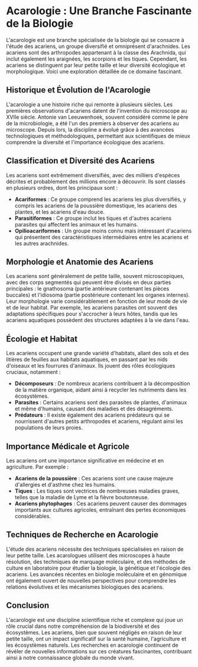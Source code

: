 # Acarologie : Une Branche Fascinante de la Biologie

L'acarologie est une branche spécialisée de la biologie qui se consacre à l'étude des acariens, un groupe diversifié et omniprésent d'arachnides. Les acariens sont des arthropodes appartenant à la classe des Arachnida, qui inclut également les araignées, les scorpions et les tiques. Cependant, les acariens se distinguent par leur petite taille et leur diversité écologique et morphologique. Voici une exploration détaillée de ce domaine fascinant.

## Historique et Évolution de l'Acarologie

L'acarologie a une histoire riche qui remonte à plusieurs siècles. Les premières observations d'acariens datent de l'invention du microscope au XVIIe siècle. Antonie van Leeuwenhoek, souvent considéré comme le père de la microbiologie, a été l'un des premiers à observer des acariens au microscope. Depuis lors, la discipline a évolué grâce à des avancées technologiques et méthodologiques, permettant aux scientifiques de mieux comprendre la diversité et l'importance écologique des acariens.

## Classification et Diversité des Acariens

Les acariens sont extrêmement diversifiés, avec des milliers d'espèces décrites et probablement des millions encore à découvrir. Ils sont classés en plusieurs ordres, dont les principaux sont :

- **Acariformes** : Ce groupe comprend les acariens les plus diversifiés, y compris les acariens de la poussière domestique, les acariens des plantes, et les acariens d'eau douce.
- **Parasitiformes** : Ce groupe inclut les tiques et d'autres acariens parasites qui affectent les animaux et les humains.
- **Opilioacariformes** : Un groupe moins connu mais intéressant d'acariens qui présentent des caractéristiques intermédiaires entre les acariens et les autres arachnides.

## Morphologie et Anatomie des Acariens

Les acariens sont généralement de petite taille, souvent microscopiques, avec des corps segmentés qui peuvent être divisés en deux parties principales : le gnathosoma (partie antérieure contenant les pièces buccales) et l'idiosoma (partie postérieure contenant les organes internes). Leur morphologie varie considérablement en fonction de leur mode de vie et de leur habitat. Par exemple, les acariens parasites ont souvent des adaptations spécifiques pour s'accrocher à leurs hôtes, tandis que les acariens aquatiques possèdent des structures adaptées à la vie dans l'eau.

## Écologie et Habitat

Les acariens occupent une grande variété d'habitats, allant des sols et des litières de feuilles aux habitats aquatiques, en passant par les nids d'oiseaux et les fourrures d'animaux. Ils jouent des rôles écologiques cruciaux, notamment :

- **Décomposeurs** : De nombreux acariens contribuent à la décomposition de la matière organique, aidant ainsi à recycler les nutriments dans les écosystèmes.
- **Parasites** : Certains acariens sont des parasites de plantes, d'animaux et même d'humains, causant des maladies et des désagréments.
- **Prédateurs** : Il existe également des acariens prédateurs qui se nourrissent d'autres petits arthropodes et acariens, régulant ainsi les populations de leurs proies.

## Importance Médicale et Agricole

Les acariens ont une importance significative en médecine et en agriculture. Par exemple :

- **Acariens de la poussière** : Ces acariens sont une cause majeure d'allergies et d'asthme chez les humains.
- **Tiques** : Les tiques sont vectrices de nombreuses maladies graves, telles que la maladie de Lyme et la fièvre boutonneuse.
- **Acariens phytophages** : Ces acariens peuvent causer des dommages importants aux cultures agricoles, entraînant des pertes économiques considérables.

## Techniques de Recherche en Acarologie

L'étude des acariens nécessite des techniques spécialisées en raison de leur petite taille. Les acarologues utilisent des microscopes à haute résolution, des techniques de marquage moléculaire, et des méthodes de culture en laboratoire pour étudier la biologie, la génétique et l'écologie des acariens. Les avancées récentes en biologie moléculaire et en génomique ont également ouvert de nouvelles perspectives pour comprendre les relations évolutives et les mécanismes biologiques des acariens.

## Conclusion

L'acarologie est une discipline scientifique riche et complexe qui joue un rôle crucial dans notre compréhension de la biodiversité et des écosystèmes. Les acariens, bien que souvent négligés en raison de leur petite taille, ont un impact significatif sur la santé humaine, l'agriculture et les écosystèmes naturels. Les recherches en acarologie continuent de révéler de nouvelles informations sur ces créatures fascinantes, contribuant ainsi à notre connaissance globale du monde vivant.